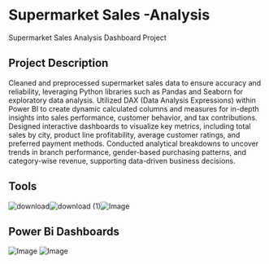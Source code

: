 # Supermarket Sales -Analysis
Supermarket Sales Analysis Dashboard Project 
## Project Description
Cleaned and preprocessed supermarket sales data to ensure accuracy and reliability, leveraging Python libraries such as Pandas and Seaborn for exploratory data analysis. Utilized DAX (Data Analysis Expressions) within Power BI to create dynamic calculated columns and measures for in-depth insights into sales performance, customer behavior, and tax contributions. Designed interactive dashboards to visualize key metrics, including total sales by city, product line profitability, average customer ratings, and preferred payment methods. Conducted analytical breakdowns to uncover trends in branch performance, gender-based purchasing patterns, and category-wise revenue, supporting data-driven business decisions.

## Tools
![download](https://github.com/user-attachments/assets/82fe2e1c-ca76-4267-9819-1449de1c9e64)![download (1)](https://github.com/user-attachments/assets/9295a98b-4db9-4334-841c-01003dbe84d5)![Image](https://github.com/user-attachments/assets/71bead8b-c5a1-4270-818b-4479a86ef9ca)

## Power Bi Dashboards

![Image](https://github.com/user-attachments/assets/5376e8ab-7d21-48ae-8bbc-5656fd87991d) 
![Image](https://github.com/user-attachments/assets/78f5f84c-5975-4555-8ac0-8a98d42a8d75)
